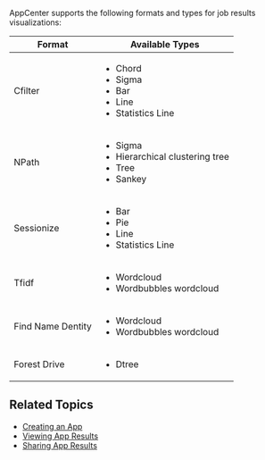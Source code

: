 
AppCenter supports the following formats and types for job results visualizations: 

| Format             | Available Types |
| ------             | ----------- |
| Cfilter            | <ul><li>Chord</li><li>Sigma</li><li>Bar</li><li>Line</li><li>Statistics Line</li></ul> |
| NPath              | <ul><li>Sigma</li><li>Hierarchical clustering tree</li><li>Tree</li><li>Sankey</li></ul> |
| Sessionize         | <ul><li>Bar</li><li>Pie</li><li>Line</li><li>Statistics Line</li></ul> |
| Tfidf              | <ul><li>Wordcloud</li><li>Wordbubbles wordcloud</li></ul> |
| Find Name Dentity  | <ul><li>Wordcloud</li><li>Wordbubbles wordcloud</li></ul> |
| Forest Drive       | <ul><li>Dtree</li></ul> |

## Related Topics
* [Creating an App](creating-app.md)
* [Viewing App Results](viewing-results.md)
* [Sharing App Results](sharing-results.md)
